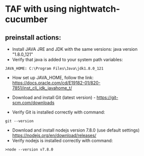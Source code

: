 # TAF with using nightwatch-cucumber #

## preinstall actions: ##


- Install JAVA JRE and JDK with the same versions: java version "1.8.0_121"
- Verify that java is added to your system path variables:

<code>JAVA_HOME: C:\Program Files\Java\jdk1.8.0_121</code>
- How set up JAVA_HOME, follow the link: https://docs.oracle.com/cd/E19182-01/820-7851/inst_cli_jdk_javahome_t/

- Download and install Git (latest version) -  https://git-scm.com/downloads

- Verify Git is installed correctly with command:

<code>git --version</code>

- Download and install nodejs version 7.8.0 (use default settings)  https://nodejs.org/en/download/releases/
- Verify nodejs is installed correctly with command:


<code>>node --version
v7.8.0
</code>